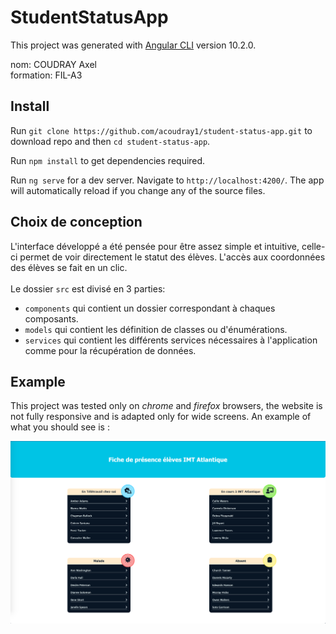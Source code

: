 # StudentStatusApp

This project was generated with [Angular CLI](https://github.com/angular/angular-cli) version 10.2.0.

nom: COUDRAY Axel <br>
formation: FIL-A3

## Install

Run `git clone https://github.com/acoudray1/student-status-app.git` to download repo and then `cd student-status-app`.

Run `npm install` to get dependencies required.

Run `ng serve` for a dev server. Navigate to `http://localhost:4200/`. The app will automatically reload if you change any of the source files.

## Choix de conception

L'interface développé a été pensée pour être assez simple et intuitive, celle-ci permet de voir directement le statut des élèves. L'accès aux coordonnées des élèves se fait en un clic.<br>
<br>
Le dossier `src` est divisé en 3 parties:
* `components` qui contient un dossier correspondant à chaques composants.
* `models` qui contient les définition de classes ou d'énumérations.
* `services` qui contient les différents services nécessaires à l'application comme pour la récupération de données.

## Example

This project was tested only on _chrome_ and _firefox_ browsers, the website is not fully responsive and is adapted only for wide screens. An example of what you should see is :

![image-example](https://github.com/acoudray1/student-status-app/blob/main/demo.png)
